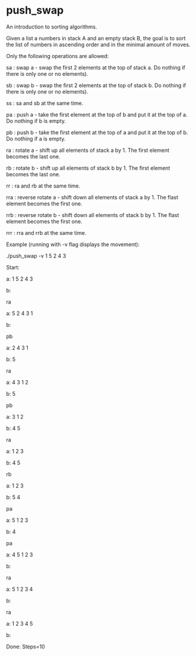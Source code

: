 # push_swap
An introduction to sorting algorithms.

Given a list a numbers in stack A and an empty stack B, the goal is to sort the list of numbers in ascending order and in the minimal amount of moves.

Only the following operations are allowed:

sa : swap a - swap the first 2 elements at the top of stack a. Do nothing if there is only one or no elements).

sb : swap b - swap the first 2 elements at the top of stack b. Do nothing if there is only one or no elements).

ss : sa and sb at the same time.

pa : push a - take the first element at the top of b and put it at the top of a. Do nothing if b is empty.

pb : push b - take the first element at the top of a and put it at the top of b. Do nothing if a is empty.

ra : rotate a - shift up all elements of stack a by 1. The first element becomes the last one.

rb : rotate b - shift up all elements of stack b by 1. The first element becomes the last one.

rr : ra and rb at the same time.

rra : reverse rotate a - shift down all elements of stack a by 1. The flast element becomes the first one.

rrb : reverse rotate b - shift down all elements of stack b by 1. The flast element becomes the first one.

rrr : rra and rrb at the same time.

Example (running with -v flag displays the movement):

./push_swap -v 1 5 2 4 3

Start:

a: 1 5 2 4 3

b:

ra

a: 5 2 4 3 1

b:

pb

a: 2 4 3 1

b: 5

ra

a: 4 3 1 2

b: 5

pb

a: 3 1 2

b: 4 5

ra

a: 1 2 3

b: 4 5

rb

a: 1 2 3

b: 5 4

pa

a: 5 1 2 3

b: 4

pa

a: 4 5 1 2 3

b:

ra

a: 5 1 2 3 4

b:

ra

a: 1 2 3 4 5

b:

Done: Steps=10
